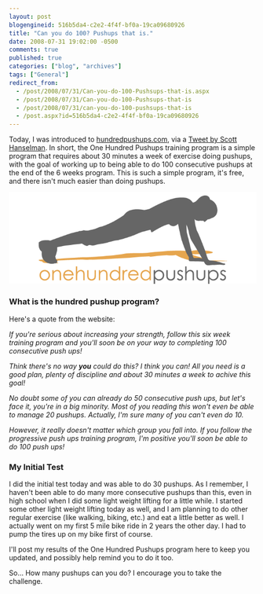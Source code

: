 ```yaml
---
layout: post
blogengineid: 516b5da4-c2e2-4f4f-bf0a-19ca09680926
title: "Can you do 100? Pushups that is."
date: 2008-07-31 19:02:00 -0500
comments: true
published: true
categories: ["blog", "archives"]
tags: ["General"]
redirect_from: 
  - /post/2008/07/31/Can-you-do-100-Pushsups-that-is.aspx
  - /post/2008/07/31/Can-you-do-100-Pushsups-that-is
  - /post/2008/07/31/can-you-do-100-pushsups-that-is
  - /post.aspx?id=516b5da4-c2e2-4f4f-bf0a-19ca09680926
---
```

<!-- more -->

Today, I was introduced to <a href="http://hundredpushups.com/">hundredpushups.com</a>, via a <a href="http://twitter.com/shanselman/statuses/873898459">Tweet by Scott Hanselman</a>. In short, the One Hundred Pushups training program is a simple program that requires about 30 minutes a week of exercise doing pushups, with the goal of working up to being able to do 100 consecutive pushups at the end of the 6 weeks program. This is such a simple program, it's free, and there isn't much easier than doing pushups.

 

<a href="http://hundredpushups.com"><img src="/files/onehundredpushups_big.gif" border="0" alt="" /></a>
<h3>What is the hundred pushup program?</h3>

Here's a quote from the website:

*If you're serious about increasing your strength, follow this six week training program and you'll soon be on your way to completing 100 consecutive push ups!*

*Think there's no way ***you*** could do this? I think you can! All you need is a good plan, plenty of discipline and about 30 minutes a week to achive this goal!*

*No doubt some of you can already do 50 consecutive push ups, but let's face it, you're in a big minority. Most of you reading this won't even be able to manage 20 pushups. Actually, I'm sure many of you can't even do 10.*

*However, it really doesn't matter which group you fall into. If you follow the progressive push ups training program, I'm positive you'll soon be able to do 100 push ups!*

 
<h3>My Initial Test 
</h3>

I did the initial test today and was able to do 30 pushups. As I remember, I haven't been able to do many more consecutive pushups than this, even in high school when I did some light weight lifting for a little while. I started some other light weight lifting today as well, and I am planning to do other regular exercise (like walking, biking, etc.) and eat a little better as well. I actually went on my first 5 mile bike ride in 2 years the other day. I had to pump the tires up on my bike first of course.

I'll post my results of the One Hundred Pushups program here to keep you updated, and possibly help remind you to do it too.

So... How many pushups can you do? I encourage you to take the challenge.

